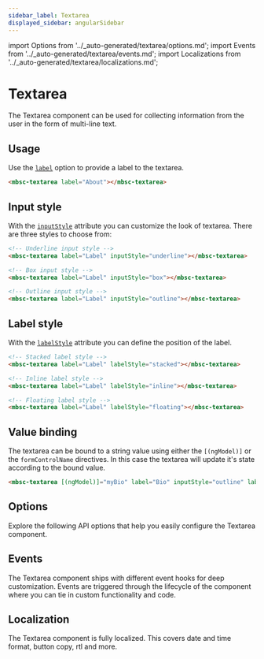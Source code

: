 ```yaml
---
sidebar_label: Textarea
displayed_sidebar: angularSidebar
---
```


import Options from '../\_auto-generated/textarea/options.md';
import Events from '../\_auto-generated/textarea/events.md';
import Localizations from '../\_auto-generated/textarea/localizations.md';

# Textarea

The Textarea component can be used for collecting information from the user in the form of multi-line text.

## Usage

Use the [`label`](#opt-label) option to provide a label to the textarea.

```html
<mbsc-textarea label="About"></mbsc-textarea>
```

## Input style

With the [`inputStyle`](#opt-inputStyle) attribute you can customize the look of textarea. There are three styles to choose from:

```html
<!-- Underline input style -->
<mbsc-textarea label="Label" inputStyle="underline"></mbsc-textarea>

<!-- Box input style -->
<mbsc-textarea label="Label" inputStyle="box"></mbsc-textarea>

<!-- Outline input style -->
<mbsc-textarea label="Label" inputStyle="outline"></mbsc-textarea>
```

## Label style

With the [`labelStyle`](#opt-labelStyle) attribute you can define the position of the label.

```html
<!-- Stacked label style -->
<mbsc-textarea label="Label" labelStyle="stacked"></mbsc-textarea>

<!-- Inline label style -->
<mbsc-textarea label="Label" labelStyle="inline"></mbsc-textarea>

<!-- Floating label style -->
<mbsc-textarea label="Label" labelStyle="floating"></mbsc-textarea>
```

## Value binding

The textarea can be bound to a string value using either the `[(ngModel)]` or the `formControlName` directives. In this case the textarea will update it's state according to the bound value.

```html
<mbsc-textarea [(ngModel)]="myBio" label="Bio" inputStyle="outline" labelStyle="floating"></mbsc-textarea>
```

<div className="option-list">

## Options
Explore the following API options that help you easily configure the Textarea component.

<Options />

## Events
The Textarea component ships with different event hooks for deep customization. Events are triggered through the lifecycle of the component where you can tie in custom functionality and code.

<Events />

## Localization
The Textarea component is fully localized. This covers date and time format, button copy, rtl and more.

<Localizations />

</div>
